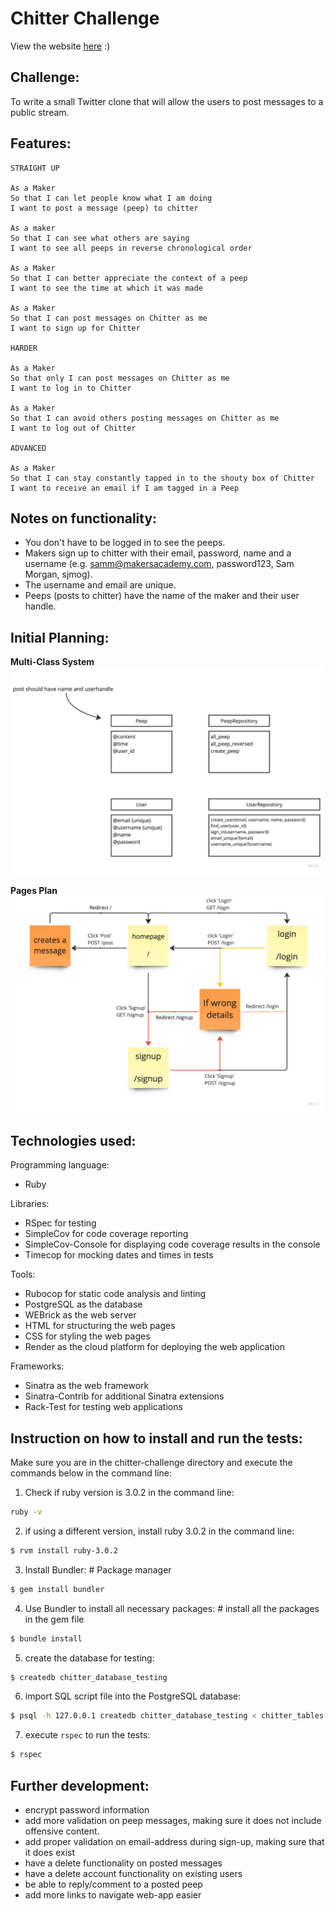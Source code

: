 Chitter Challenge
=================
View the website [here](https://md-chitter-app.onrender.com/) :)

Challenge:
-------
To write a small Twitter clone that will allow the users to post messages to a public stream.

Features:
-------

```
STRAIGHT UP

As a Maker
So that I can let people know what I am doing  
I want to post a message (peep) to chitter

As a maker
So that I can see what others are saying  
I want to see all peeps in reverse chronological order

As a Maker
So that I can better appreciate the context of a peep
I want to see the time at which it was made

As a Maker
So that I can post messages on Chitter as me
I want to sign up for Chitter

HARDER

As a Maker
So that only I can post messages on Chitter as me
I want to log in to Chitter

As a Maker
So that I can avoid others posting messages on Chitter as me
I want to log out of Chitter

ADVANCED

As a Maker
So that I can stay constantly tapped in to the shouty box of Chitter
I want to receive an email if I am tagged in a Peep
```

Notes on functionality:
------

* You don't have to be logged in to see the peeps.
* Makers sign up to chitter with their email, password, name and a username (e.g. samm@makersacademy.com, password123, Sam Morgan, sjmog).
* The username and email are unique.
* Peeps (posts to chitter) have the name of the maker and their user handle.

Initial Planning:
------
**Multi-Class System**
![class system](docs/chitter_class_system.jpg)


**Pages Plan**
![pages plan](docs/chitter_pages_plan.jpg)

Technologies used:
------
Programming language:
* Ruby

Libraries:
* RSpec for testing
* SimpleCov for code coverage reporting
* SimpleCov-Console for displaying code coverage results in the console
* Timecop for mocking dates and times in tests

Tools:
* Rubocop for static code analysis and linting
* PostgreSQL as the database
* WEBrick as the web server
* HTML for structuring the web pages
* CSS for  styling the web pages
* Render as the cloud platform for deploying the web application

Frameworks:
* Sinatra as the web framework
* Sinatra-Contrib for additional Sinatra extensions
* Rack-Test for testing web applications

Instruction on how to install and run the tests:
------
Make sure you are in the chitter-challenge directory and execute the commands below in the command line:

1. Check if ruby version is 3.0.2 in the command line:

```bash
ruby -v
```

2. if using a different version, install ruby 3.0.2 in the command line:

```bash
$ rvm install ruby-3.0.2
```

3. Install Bundler:  # Package manager

```bash
$ gem install bundler
```

4. Use Bundler to install all necessary packages: # install all the packages in the gem file

```bash
$ bundle install
```

5. create the database for testing:

```bash
$ createdb chitter_database_testing
```

6. import SQL script file into the PostgreSQL database:

```bash
$ psql -h 127.0.0.1 createdb chitter_database_testing < chitter_tables.sql
```

7. execute `rspec` to run the tests:

```bash
$ rspec
```

Further development:
------
* encrypt password information
* add more validation on peep messages, making sure it does not include offensive content.
* add proper validation on email-address during sign-up, making sure that it does exist
* have a delete functionality on posted messages
* have a  delete account functionality on existing users
* be able to reply/comment to a posted peep
* add more links to navigate web-app easier
